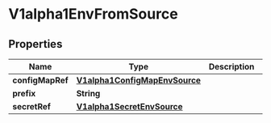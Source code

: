 

# V1alpha1EnvFromSource

## Properties

Name | Type | Description | Notes
------------ | ------------- | ------------- | -------------
**configMapRef** | [**V1alpha1ConfigMapEnvSource**](V1alpha1ConfigMapEnvSource.md) |  |  [optional]
**prefix** | **String** |  |  [optional]
**secretRef** | [**V1alpha1SecretEnvSource**](V1alpha1SecretEnvSource.md) |  |  [optional]



